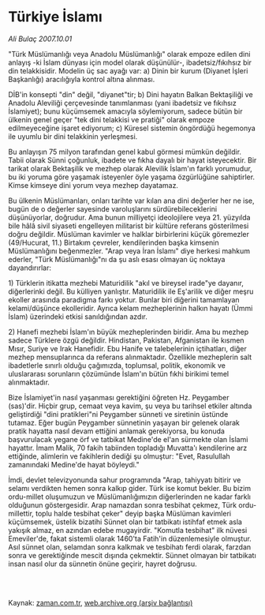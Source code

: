 # Türkiye İslamı

*Ali Bulaç 2007.10.01*

<td class="columnist-detail">
<p>"Türk Müslümanlığı veya Anadolu Müslümanlığı" olarak empoze edilen dini anlayış -ki İslam dünyası için model olarak düşünülür-, ibadetsiz/fıkıhsız bir din telakkisidir. Modelin üç sac ayağı var:  a) Dinin bir kurum (Diyanet İşleri Başkanlığı) aracılığıyla kontrol altına alınması.</p>
<p>
<div id="haberMetinDiv">
<p>DİB'in konsepti "din" değil, "diyanet"tir; b) Dini hayatın Balkan Bektaşiliği ve Anadolu Aleviliği çerçevesinde tanımlanması (yani ibadetsiz ve fıkıhsız İslamiyet); bunu küçümsemek amacıyla söylemiyorum, sadece bütün bir ülkenin genel geçer "tek dini telakkisi ve pratiği" olarak empoze edilmeyeceğine işaret ediyorum; c) Küresel sistemin öngördüğü hegemonya ile uyumlu bir dini telakkinin yerleşmesi.
<p>Bu anlayışın 75 milyon tarafından genel kabul görmesi mümkün değildir. Tabii olarak Sünni çoğunluk, ibadete ve fıkha dayalı bir hayat isteyecektir. Bir tarikat olarak Bektaşilik ve mezhep olarak Alevilik İslam'ın farklı yorumudur, bu iki yoruma göre yaşamak isteyenler öyle yaşama özgürlüğüne sahiptirler. Kimse kimseye dini yorum veya mezhep dayatamaz.
<p>Bu ülkenin Müslümanları, onları tarihte var kılan ana dini değerler her ne ise, bugün de o değerler sayesinde varoluşlarını sürdürebileceklerini düşünüyorlar, doğrudur. Ama bunun milliyetçi ideolojilere veya 21. yüzyılda bile hâlâ sivil siyaseti engelleyen militarist bir kültüre referans gösterilmesi doğru değildir. Müslüman kavimler ve halklar birbirlerini küçük göremezler (49/Hucurat, 11.) Birtakım çevreler, kendilerinden başka kimsenin Müslümanlığını beğenmezler. "Arap veya İran İslamı" diye herkesi mahkum ederler, "Türk Müslümanlığı"nı da şu aslı esası olmayan üç noktaya dayandırırlar: 
<p> 1) Türklerin itikatta mezhebi Maturidilik "akıl ve bireysel irade"ye dayanır, diğerlerinki değil. Bu külliyen yanlıştır. Maturidilik ile Eş'arilik ve diğer meşru ekoller arasında paradigma farkı yoktur. Bunlar biri diğerini tamamlayan kelami/düşünce ekolleridir. Ayrıca kelam mezheplerinin halkın hayatı (Ümmi İslam) üzerindeki etkisi sanıldığından azdır.
<p> 2) Hanefi mezhebi İslam'ın büyük mezheplerinden biridir. Ama bu mezhep sadece Türklere özgü değildir. Hindistan, Pakistan, Afganistan ile kısmen Mısır, Suriye ve Irak Hanefidir. Ebu Hanife ve talebelerinin içtihatları, diğer mezhep mensuplarınca da referans alınmaktadır. Özellikle mezheplerin salt ibadetlerle sınırlı olduğu çağımızda, toplumsal, politik, ekonomik ve uluslararası sorunların çözümünde İslam'ın bütün fıkhi birikimi temel alınmaktadır.
<p> Bize İslamiyet'in nasıl yaşanması gerektiğini öğreten Hz. Peygamber (sas)'dir. Hiçbir grup, cemaat veya kavim, şu veya bu tarihsel etkiler altında geliştirdiği "dini pratikleri"ni Peygamber sünneti ve siretinin üstünde tutamaz. Eğer bugün Peygamber sünnetinin yaşayan bir gelenek olarak pratik hayatta nasıl devam ettiğini anlamak gerekiyorsa, bu konuda başvurulacak yegane örf ve tatbikat Medine'de el'an sürmekte olan İslami hayattır. İmam Malik, 70 fakih tabiinden topladığı Muvatta'ı kendilerine arz ettiğinde, alimlerin ve fakihlerin dediği şu olmuştur: "Evet, Rasulullah zamanındaki Medine'de hayat böyleydi."
<p> İmdi, devlet televizyonunda sahur programında "Arap, tahiyyatı bitirir ve selamı verdikten hemen sonra kalkıp gider. Türk ise komut bekler. Bu bizim ordu-millet oluşumuzun ve Müslümanlığımızın diğerlerinden ne kadar farklı olduğunun göstergesidir. Arap namazdan sonra tesbihat çekmez, Türk ordu-millettir, toplu halde tesbihat çeker" deyip başka Müslüman kavimleri küçümsemek, üstelik bizatihi Sünnet olan bir tatbikatı istihfaf etmek asla yakışık almaz, en azından edebe mugayirdir. "Komutla tesbihat" ilk nüvesi Emeviler'de, fakat sistemli olarak 1460'ta Fatih'in düzenlemesiyle olmuştur. Asıl sünnet olan, selamdan sonra kalkmak ve tesbihatı ferdi olarak, farzdan sonra ve gerektiğinde mescit dışında çekmektir. Sünnet olmayan bir tatbikatı insan nasıl olur da sünnetin önüne geçirir, hayret doğrusu. </p></p></p></p></p></p></p></div>
</p>


<p><br>
		 </br></p></td>

Kaynak: [zaman.com.tr](http://zaman.com.tr/yazar.do?yazino=595176), [web.archive.org (arşiv bağlantısı)](http://web.archive.org/web/20120125194113/http://www.zaman.com.tr/yazar.do?yazino=595176)
